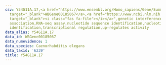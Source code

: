 ```yaml
---
csv: Y54G11A.17,<a href="https://www.ensembl.org/Homo_sapiens/Gene/Summary?db=core;g=WBGene00185067"
  target="_blank">WBGene00185067</a>,<a href="https://www.ncbi.nlm.nih.gov/pubmed/27496166"
  target="_blank"><i class="fas fa-file"></i></a>",genetic interference,functional
  association,RNA-seq assay,nucleotide sequence identification,nucleotide sequence
  identification,transcriptional regulation,up-regulates activity
data_alias: Y54G11A.17
data_id: WBGene00185067
data_numevidence: 1
data_species: Caenorhabditis elegans
data_taxid: '6239'
title: Y54G11A.17
---
```

